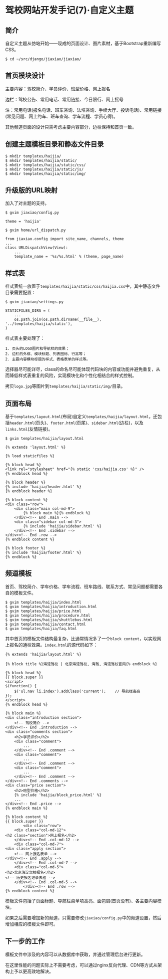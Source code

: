 # 驾校网站开发手记(7)·自定义主题

## 简介

自定义主题从仿站开始——现成的页面设计、图片素材，基于Bootstrap重新编写CSS。

    $ cd ~/src/django/jiaxiao/jiaxiao/

## 首页模块设计

主要内容：驾校简介、学员评价、班型价格、网上报名

边栏：驾校公告、常用电话、常用链接、今日限行、网上摇号

注：常用电话(报名电话、班车咨询、法培咨询、手续大厅、投诉电话)、常用链接(常见问题、网上约车、班车查询、学车流程、学员心得)。

其他频道页面的设计只需考虑主要内容部分，边栏保持和首页一致。

## 创建主题模板目录和静态文件目录

    $ mkdir templates/haijia/
    $ mkdir templates/haijia/static/
    $ mkdir templates/haijia/static/css/
    $ mkdir templates/haijia/static/js/
    $ mkdir templates/haijia/static/img/

## 升级版的URL映射

加入了对主题的支持。

    $ gvim jiaxiao/config.py

    theme = 'haijia'

    $ gvim home/url_dispatch.py

    from jiaxiao.config import site_name, channels, theme
    ...
    class URLDispatchView(View):
        ...
        template_name = '%s/%s.html' % (theme, page_name)

## 样式表

样式表统一放置于`templates/haijia/static/css/haijia.css`中，其中静态文件目录需要配置：

    $ gvim jiaxiao/settings.py

    STATICFILES_DIRS = (
        ...
        os.path.join(os.path.dirname(__file__), '../templates/haijia/static'),
    )

样式表主要处理了：

    1. 页头的LOGO图片和导航栏的效果；
    2. 边栏的外框、模块标题、列表图标、行高等；
    2. 主要内容模块标题的样式、表格表单的样式等。

选择器尽可能详尽，class的命名尽可能体现代码块的内容或功能并避免重复，从而降低样式表重复的风险，实现模块化和个性化相结合的样式控制。

拷贝`logo.jpg`等图片到`templates/haijia/static/img/`目录。

## 页面布局

基于`templates/layout.html`(布局)自定义`templates/haijia/layout.html`，还包括`header.html`(页头)、`footer.html`(页尾)、`sidebar.html`(边栏)，以及`links.html`(友情链接)。

    $ gvim templates/haijia/layout.html

    {% extends 'layout.html' %}

    {% load staticfiles %}

    {% block head %}
    <link rel="stylesheet" href="{% static 'css/haijia.css' %}" />
    {% endblock head %}

    {% block header %}
    {% include 'haijia/header.html' %}
    {% endblock header %}

    {% block content %}
    <div class="row">
        <div class="main col-md-9">
            {% block main %}{% endblock %}
        </div><!-- End .main -->
        <div class="sidebar col-md-3">
            {% include 'haijia/sidebar.html' %}
        </div><!-- End .sidebar -->
    </div><!-- End .row -->
    {% endblock content %}

    {% block footer %}
    {% include 'haijia/footer.html' %}
    {% endblock %}

## 频道模板

首页、驾校简介、学车价格、学车流程、班车路线、联系方式、常见问题都需要各自的模板文件。

    $ gvim templates/haijia/index.html
    $ gvim templates/haijia/introduction.html
    $ gvim templates/haijia/price.html
    $ gvim templates/haijia/procedure.html
    $ gvim templates/haijia/shuttlebus.html
    $ gvim templates/haijia/contact.html
    $ gvim templates/haijia/faq.html

其中首页的模板文件结构最复杂，比通常情况多了一个`block content`，以实现网上报名的通栏效果。`index.html`的源代码如下：

    {% extends 'haijia/layout.html' %}

    {% block title %}海淀驾校 | 北京海淀驾校, 海驾, 海淀驾校官网{% endblock %}

    {% block head %}
    {{ block.super }}
    <script>
    $(function() {
        $('ul.nav li.index').addClass('current');    // 导航栏高亮
    });
    </script>
    {% endblock head %}

    {% block main %}
    <div class="introduction section">
        <!-- 驾校简介 -->
    </div><!-- End .introduction -->
    <div class="comments section">
        <h2>学员评价</h2>
        <div class="comment">
            ...
        </div><!-- End .comment -->
        <div class="comment">
            ...
        </div><!-- End .comment -->
        <div class="comment">
            ...
        </div><!-- End .comment -->
    </div><!-- End .comments -->
    <div class="price section">
        <h2>班型价格</h2>
        {% include 'haijia/block_price.html' %}
        ...
    </div><!-- End .price -->
    {% endblock main %}

    {% block content %}
    {{ block.super }}
            <div class="row">
        <div class="col-md-12">
    <h2 class="section">网上报名</h2>
        </div><!-- End .col-md-12 -->
        <div class="col-md-7">
    <div class="apply section">
        <!-- 网上报名表单 -->
    </div><!-- End .apply -->
        </div><!-- End .col-md-7 -->
        <div class="col-md-5">
    <h2>北京海淀驾校报名</h2>
    <!-- 历史报名记录表格 -->
        </div><!-- End .col-md-5 -->
            </div><!-- End .row -->
    {% endblock content %}

模板文件包括了页面标题、导航栏菜单项高亮、面包屑(首页没有)、各主要内容模块。

如果之后需要增加新的频道，只需要修改`jiaxiao/config.py`中的频道设置，然后增加相应的模板文件即可。

## 下一步的工作

模板文件中涉及的内容可以从数据库中获取，并通过管理后台进行更新。

在这里性能的问题实际上不需要考虑，可以通过nginx反向代理、CDN等方式从架构上予以更高效地解决。
